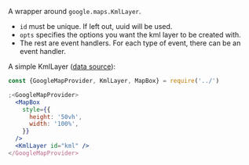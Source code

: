 A wrapper around `google.maps.KmlLayer`.

- `id` must be unique. If left out, uuid will be used.
- `opts` specifies the options you want the kml layer to be created with.
- The rest are event handlers. For each type of event, there can be an event
  handler.

A simple KmlLayer
([data source](http://api.flickr.com/services/feeds/geo/?g=322338@N20&lang=en-us&format=feed-georss)):

```jsx
const {GoogleMapProvider, KmlLayer, MapBox} = require('../')

;<GoogleMapProvider>
  <MapBox
    style={{
      height: '50vh',
      width: '100%',
    }}
  />
  <KmlLayer id="kml" />
</GoogleMapProvider>
```
